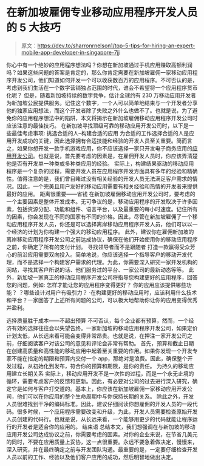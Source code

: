 # 在新加坡雇佣专业移动应用程序开发人员的 5 大技巧

> 原文：<https://dev.to/sharronrnelson1/top-5-tips-for-hiring-an-expert-mobile-app-developer-in-singapore-7jj>

你心中有一个绝妙的应用程序想法吗？你想在新加坡通过手机应用赚取高额利润吗？如果这些问题的答案是肯定的，那么你肯定需要在新加坡雇佣一家移动应用程序开发公司，他们知道如何开发一个可以收获数百万的应用程序。不可否认的是，考虑到我们生活在一个数字营销独占范围的时代，谁会不希望将一个应用程序货币化呢？
但是，随着新加坡持续的数字竞争，估计全球约有 230 万移动应用开发者为新加坡公民提供服务。记住这个数字，一个人可以简单地结束与一个开发者分享他的独家应用想法，而这个开发者除了失败之外什么也做不了。也就是说，为了避免你的应用程序想法中的陷阱，本文将揭示在新加坡雇佣移动应用程序开发公司时应该注意的最佳技巧。
在新加坡寻找顶级可靠的移动应用开发公司时，以下是一些最佳考虑事项:
挑选合适的人–构建合适的应用
为合适的工作选择合适的人是应用开发成功的关键，因此选择拥有合适技能和经验的开发人员至关重要。简而言之，如果你想开发一款手机游戏应用，你不应该选择一家只开发电子商务应用的[应用开发公司](https://www.ingic.sg/android-app-development)。也就是说，首先要考虑的因素是，在雇佣开发人员时，你应该弄清楚他是否有开发单一种类或多种类应用的经验。
实际上，构建结果驱动的移动应用程序是一个复杂的过程，需要开发人员在应用程序开发方面具有多年的经验和精确性。值得注意的是，我们曾目睹过没有相关经验的开发人员无法满足客户需求的情况。因此，一个完美且用户友好的移动应用需要有相关经验和热情的开发者来提供最好的应用。
距离很重要——省钱
在新加坡雇佣移动应用开发公司时，要考虑的一个主要因素是整体开发成本。无可争议的是，移动应用程序的开发取决于许多因素，包括资源分配、功能和组件、语言平台，以及最重要的每小时速度。记住所有的因素，你会发现在不同的国家有不同的价格。因此，尽管在新加坡雇佣了一个移动应用程序开发人员，你还是可以选择离岸移动应用程序开发人员，他们可以以一个经济的计划为你构建一个强大的移动应用程序。
此外，建议你在雇佣新加坡的离岸移动应用程序开发公司之前达成协议，确保在他们开始使用你的移动应用程序之前，你确定了所有的支付计划。
寻找领导者而不是跟随者
打造一款赢得受众芳心的前沿应用需要双向投入。简单地说，你应该选择一个指导客户的移动开发代理，而不是选择一个构建客户需求的代理。为此，你需要深入研究一家开发机构的网站，寻找其客户所说的话、他们服务过的平台、一家公司的最新动态等等。
此外，新加坡一家真正的移动应用程序开发公司将指导您构建更好的应用程序，回答您的问题，例如:
怎样才能让您的应用程序变得更好？
你的应用应该提供哪些功能？
？哪些设计对用户有吸引力？
·在构建更好的移动应用时，应该利用什么技术和平台？一家回答了上述所有问题的公司，可以极大地帮助你让你的应用变得优秀并盈利。

选择质量胜于成本——不超出预算
不可否认，每个企业都有预算，然而，一个经济有效的选择往往会以失望告终。一家新加坡的移动应用程序开发公司，如果定价计划太低，从长远来看可能会变得非常昂贵。也就是说，在押注一家开发公司之前，仔细阅读客户对该公司的意见和评论会非常有帮助。
首先，预算和截止日期在创建高质量和高性能的移动应用中起着至关重要的作用。如果你发现一个开发专家不能在指定的期限和预算内交付一个 app，那绝对是浪费。因此，确保整个开发过程，从初始化到发布，符合你的预算和期限，是你的责任。
为持久的移动应用建立长期关系
实际上，移动应用开发不是一次性的过程，而是一个永无止境的循环，需要考虑客户的反馈和更新。因此，有必要对公司的过去进行深入研究，确定它是如何与客户打交道的。基本上，你应该在新加坡雇佣一家移动应用开发公司，他们可以在你应用的整个生命周期中与你保持长期的关系。
除此之外，开发人员很难找到干净的编码标准。因此，建议仔细阅读你想雇佣的开发人员的一段代码。很多时候，一个应用程序需要改变和升级，为此，开发人员需要检查原始开发人员创建的代码行。也就是说，从长远来看，一个能够用更少的代码就能让程序运行的开发者是适合你的应用的。
结束语
总结本文，我们想强调在与新加坡的移动应用开发公司达成协议之前，你需要考虑的因素。对你的企业来说，在节省几美元的同时，不要在应用质量上妥协，这一点很重要。永远不要急着做决定，慢慢来，深入研究，并在最终确定之前与开发团队沟通。最重要的是，一定要仔细检查开发人员以前的工作、经验以及他们客户应用的成功，然后明智地做出决定。